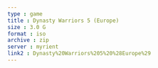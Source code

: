 ```yaml
---
type : game
title : Dynasty Warriors 5 (Europe)
size : 3.0 G
format : iso
archive : zip
server : myrient
link2 : Dynasty%20Warriors%205%20%28Europe%29
---
```

